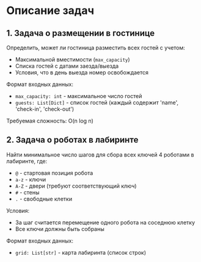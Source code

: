 # Описание задач

## 1. Задача о размещении в гостинице

Определить, может ли гостиница разместить всех гостей с учетом:
- Максимальной вместимости (`max_capacity`)
- Списка гостей с датами заезда/выезда
- Условия, что в день выезда номер освобождается

Формат входных данных:
- `max_capacity: int` - максимальное число гостей
- `guests: List[Dict]` - список гостей (каждый содержит 'name', 'check-in', 'check-out')

Требуемая сложность: O(n log n)

## 2. Задача о роботах в лабиринте

Найти минимальное число шагов для сбора всех ключей 4 роботами в лабиринте, где:
- `@` - стартовая позиция робота
- `a-z` - ключи
- `A-Z` - двери (требуют соответствующий ключ)
- `#` - стены
- `.` - свободные клетки

Условия:
- За шаг считается перемещение одного робота на соседнюю клетку
- Все ключи должны быть собраны

Формат входных данных:
- `grid: List[str]` - карта лабиринта (список строк)
